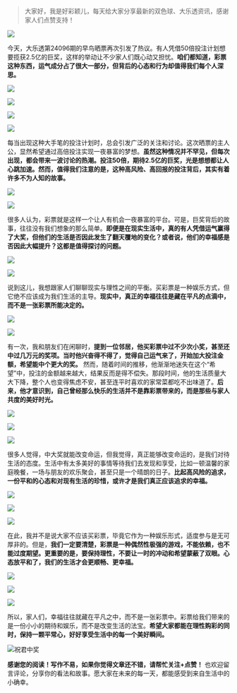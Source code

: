 > 大家好，我是好彩颖儿，每天给大家分享最新的双色球、大乐透资讯，感谢家人们点赞支持！


![](https://cdn.jsdelivr.net/gh/wangwenjie1314/PicCDN/2024-7-12/1720763627240-image.png)

今天，大乐透第24096期的早鸟晒票再次引发了热议。有人凭借50倍投注计划想要揽获2.5亿的巨奖，这样的举动让不少家人们既心动又担忧。**咱们都知道，彩票这种东西，运气成分占了很大一部分，但背后的心态和行为却值得我们每个人深思。**


![](https://cdn.jsdelivr.net/gh/wangwenjie1314/PicCDN/2024-8-19/1724030623271-image.png)

![](https://cdn.jsdelivr.net/gh/wangwenjie1314/PicCDN/2024-8-19/1724030727860-image.png)

![](https://cdn.jsdelivr.net/gh/wangwenjie1314/PicCDN/2024-8-19/1724030627847-image.png)


![](https://cdn.jsdelivr.net/gh/wangwenjie1314/PicCDN/2024-8-19/1724030717400-image.png)


每当出现这种大手笔的投注计划时，总会引发广泛的关注和讨论。这次晒票的主人公，显然希望通过高倍投注实现一夜暴富的梦想。**虽然这种情况并不罕见，但每次出现，都会带来一波讨论的热潮。投注50倍，期待2.5亿的巨奖，光是想想都让人心跳加速。然而，值得我们注意的是，这种高风险、高回报的投注背后，其实有着许多不为人知的故事。**


![](https://cdn.jsdelivr.net/gh/wangwenjie1314/PicCDN/2024-8-19/1724030642344-image.png)

![](https://cdn.jsdelivr.net/gh/wangwenjie1314/PicCDN/2024-8-19/1724030646851-image.png)


很多人认为，彩票就是这样一个让人有机会一夜暴富的平台。可是，巨奖背后的故事，往往没有我们想象的那么简单。**即便是在现实生活中，真的有人凭借运气赢得了大奖，但他们的生活是否因此发生了翻天覆地的变化？或者说，他们的幸福感是否因此大幅提升？这都是值得探讨的问题。**


![](https://cdn.jsdelivr.net/gh/wangwenjie1314/PicCDN/2024-8-19/1724030652747-image.png)


![](https://cdn.jsdelivr.net/gh/wangwenjie1314/PicCDN/2024-8-19/1724030657085-image.png)


说到这儿，我想跟家人们聊聊现实与理性之间的平衡。买彩票是一种娱乐方式，但它绝不应该成为我们生活的主导。**现实中，真正的幸福往往是藏在平凡的点滴中，而不是一张彩票所能决定的。**


![](https://cdn.jsdelivr.net/gh/wangwenjie1314/PicCDN/2024-8-19/1724030662478-image.png)

![](https://cdn.jsdelivr.net/gh/wangwenjie1314/PicCDN/2024-8-19/1724030703739-image.png)



有一次，我和朋友们在闲聊时，**提到一位邻居，他买彩票中过不少次小奖，甚至还中过几万元的奖项。当时他兴奋得不得了，觉得自己运气来了，开始加大投注金额，希望能中个更大的奖。** 然而，随着时间的推移，他渐渐地迷失在这个“希望”中，投注的金额越来越大，结果反而是得不偿失。那段时间，他的生活质量大大下降，整个人也变得焦虑不安，甚至连平时喜欢的家常菜都吃不出味道了。**后来，他才意识到，自己曾经那么快乐的生活并不是靠彩票带来的，而是那些与家人共度的美好时光。**


![](https://cdn.jsdelivr.net/gh/wangwenjie1314/PicCDN/2024-8-19/1724030754547-image.png)

![](https://cdn.jsdelivr.net/gh/wangwenjie1314/PicCDN/2024-8-19/1724030773348-image.png)


![](https://cdn.jsdelivr.net/gh/wangwenjie1314/PicCDN/2024-8-19/1724030780025-image.png)



很多人觉得，中大奖就能改变命运，但我觉得，真正能够改变命运的，是我们对待生活的态度。生活中有太多美好的事情等待我们去发现和享受，比如一顿温馨的家庭晚餐，一场与朋友的欢乐聚会，甚至只是一个晴朗的日子。**比起高风险的追求，一份平和的心态和对现有生活的珍惜，或许才是我们真正应该追求的幸福。**


![](https://cdn.jsdelivr.net/gh/wangwenjie1314/PicCDN/2024-8-19/1724030762352-image.png)

![](https://cdn.jsdelivr.net/gh/wangwenjie1314/PicCDN/2024-8-19/1724030744353-image.png)


![](https://cdn.jsdelivr.net/gh/wangwenjie1314/PicCDN/2024-8-19/1724030801942-image.png)


在此，我并不是说大家不应该买彩票，毕竟它作为一种娱乐形式，适度参与是无可厚非的。但是，**我们一定要清楚，彩票是一种偶然性极强的游戏，不能依赖，也不能过度期望。更重要的是，要保持理性，不要让一时的冲动和希望蒙蔽了双眼。心态放平和了，我们的生活才会更顺畅、更幸福。**


![](https://cdn.jsdelivr.net/gh/wangwenjie1314/PicCDN/2024-8-19/1724030828703-image.png)

![](https://cdn.jsdelivr.net/gh/wangwenjie1314/PicCDN/2024-8-19/1724030821957-image.png)

![](https://cdn.jsdelivr.net/gh/wangwenjie1314/PicCDN/2024-8-19/1724030814997-image.png)


所以，家人们，幸福往往就藏在平凡之中，而不是一张彩票中。彩票给我们带来的是一份小小的期待和娱乐，而不是改变生活的法宝。**希望大家都能在理性购彩的同时，保持一颗平常心，好好享受生活中的每一个美好瞬间。**


![祝君中奖](https://cdn.jsdelivr.net/gh/wangwenjie1314/PicCDN/2024-8-19/1724030851107-image.png)


**感谢您的阅读！写作不易，如果你觉得文章还不错，请帮忙关注+点赞！** 也欢迎留言评论，分享你的看法和故事。愿大家在未来的每一天，都能感受到来自生活中的小确幸。